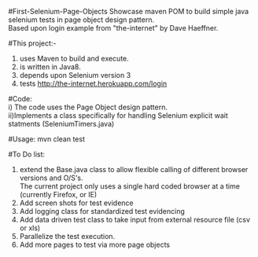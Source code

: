 #First-Selenium-Page-Objects
Showcase maven POM to build simple java selenium tests in page object design pattern.  
Based upon login example from "the-internet" by Dave Haeffner.

#This project:-<BR>
  1) uses Maven to build and execute.<BR>
  2) is written in Java8.<BR>
  3) depends upon Selenium version 3<BR>
  4) tests http://the-internet.herokuapp.com/login <BR>
  
#Code:<BR>
  i) The code uses the Page Object design pattern.<BR>
  ii)Implements a class specifically for handling Selenium explicit wait statments (SeleniumTimers.java)<BR>

#Usage:
mvn clean test

#To Do list:
1)  extend the Base.java class to allow flexible calling of different browser versions and O/S's.<BR>
    The current project only uses a single hard coded browser at a time (currently Firefox, or IE)<BR>
2)  Add screen shots for test evidence<BR>
3)  Add logging class for standardized test evidencing<BR>
4)  Add data driven test class to take input from external resource file (csv or xls)<BR>
5)  Parallelize the test execution.<BR>
6)  Add more pages to test via more page objects<BR>
